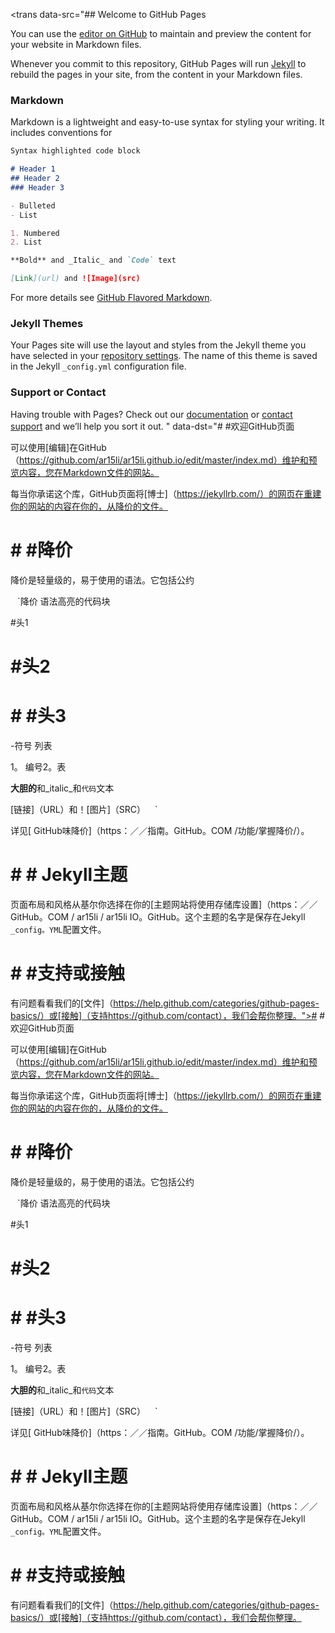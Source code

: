 <trans data-src="## Welcome to GitHub Pages

You can use the [editor on GitHub](https://github.com/ar15li/ar15li.github.io/edit/master/index.md) to maintain and preview the content for your website in Markdown files.

Whenever you commit to this repository, GitHub Pages will run [Jekyll](https://jekyllrb.com/) to rebuild the pages in your site, from the content in your Markdown files.

### Markdown

Markdown is a lightweight and easy-to-use syntax for styling your writing. It includes conventions for

```markdown
Syntax highlighted code block

# Header 1
## Header 2
### Header 3

- Bulleted
- List

1. Numbered
2. List

**Bold** and _Italic_ and `Code` text

[Link](url) and ![Image](src)
```

For more details see [GitHub Flavored Markdown](https://guides.github.com/features/mastering-markdown/).

### Jekyll Themes

Your Pages site will use the layout and styles from the Jekyll theme you have selected in your [repository settings](https://github.com/ar15li/ar15li.github.io/settings). The name of this theme is saved in the Jekyll `_config.yml` configuration file.

### Support or Contact

Having trouble with Pages? Check out our [documentation](https://help.github.com/categories/github-pages-basics/) or [contact support](https://github.com/contact) and we’ll help you sort it out.
" data-dst="# #欢迎GitHub页面
 
可以使用[编辑]在GitHub（https://github.com/ar15li/ar15li.github.io/edit/master/index.md）维护和预览内容，您在Markdown文件的网站。
 
每当你承诺这个库，GitHub页面将[博士]（https://jekyllrb.com/）的网页在重建你的网站的内容在你的，从降价的文件。
 
 # # #降价
 
降价是轻量级的，易于使用的语法。它包括公约
 
 ` ` `降价
语法高亮的代码块
 
 #头1 
 # #头2 
 # # #头3 
 
 -符号
列表
 
 1。
编号2。表
 
 **大胆的**和_italic_和`代码`文本
 
 [链接]（URL）和！[图片]（SRC）
 ` ` ` 
 
详见[ GitHub味降价]（https：／／指南。GitHub。COM /功能/掌握降价/）。
 
 # # # Jekyll主题
 
页面布局和风格从基尔你选择在你的[主题网站将使用存储库设置]（https：／／GitHub。COM / ar15li / ar15li IO。GitHub。这个主题的名字是保存在Jekyll ` _config。YML `配置文件。
 
 # # #支持或接触
 
有问题看看我们的[文件]（https://help.github.com/categories/github-pages-basics/）或[接触]（支持https://github.com/contact），我们会帮你整理。"># #欢迎GitHub页面
 
可以使用[编辑]在GitHub（https://github.com/ar15li/ar15li.github.io/edit/master/index.md）维护和预览内容，您在Markdown文件的网站。
 
每当你承诺这个库，GitHub页面将[博士]（https://jekyllrb.com/）的网页在重建你的网站的内容在你的，从降价的文件。
 
 # # #降价
 
降价是轻量级的，易于使用的语法。它包括公约
 
 ` ` `降价
语法高亮的代码块
 
 #头1 
 # #头2 
 # # #头3 
 
 -符号
列表
 
 1。
编号2。表
 
 **大胆的**和_italic_和`代码`文本
 
 [链接]（URL）和！[图片]（SRC）
 ` ` ` 
 
详见[ GitHub味降价]（https：／／指南。GitHub。COM /功能/掌握降价/）。
 
 # # # Jekyll主题
 
页面布局和风格从基尔你选择在你的[主题网站将使用存储库设置]（https：／／GitHub。COM / ar15li / ar15li IO。GitHub。这个主题的名字是保存在Jekyll ` _config。YML `配置文件。
 
 # # #支持或接触
 
有问题看看我们的[文件]（https://help.github.com/categories/github-pages-basics/）或[接触]（支持https://github.com/contact），我们会帮你整理。</trans>
